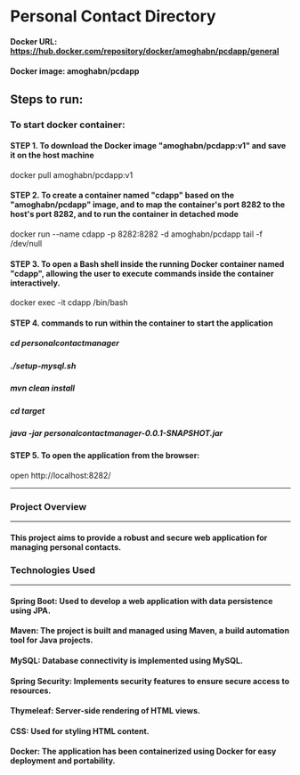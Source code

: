 # Personal Contact Directory

#### Docker URL: https://hub.docker.com/repository/docker/amoghabn/pcdapp/general
#### Docker image: amoghabn/pcdapp

## Steps to run:
### To start docker container:
  #### STEP 1. To download the Docker image "amoghabn/pcdapp:v1" and save it on the host machine
  docker pull amoghabn/pcdapp:v1 
  #### STEP 2. To create a container named "cdapp" based on the "amoghabn/pcdapp" image, and to map the container's port 8282 to the host's port 8282, and to run the container in detached mode
  docker run --name cdapp -p 8282:8282 -d amoghabn/pcdapp tail -f /dev/null
  #### STEP 3. To open a Bash shell inside the running Docker container named "cdapp", allowing the user to execute commands inside the container interactively.
  docker exec -it cdapp /bin/bash
  #### STEP 4. commands to run within the container to start the application
  ##### cd personalcontactmanager
  ##### ./setup-mysql.sh
  ##### mvn clean install
  ##### cd target
  ##### java -jar personalcontactmanager-0.0.1-SNAPSHOT.jar
  #### STEP 5. To open the application from the browser:
  open http://localhost:8282/
     
---------------------
### Project Overview
-------------------
#### This project aims to provide a robust and secure web application for managing personal contacts.
 
### Technologies Used
-------------------
#### Spring Boot: Used to develop a web application with data persistence using JPA.
#### Maven: The project is built and managed using Maven, a build automation tool for Java projects.
#### MySQL: Database connectivity is implemented using MySQL.
#### Spring Security: Implements security features to ensure secure access to resources.
#### Thymeleaf: Server-side rendering of HTML views.
#### CSS: Used for styling HTML content.
#### Docker: The application has been containerized using Docker for easy deployment and portability.
